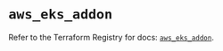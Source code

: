 # `aws_eks_addon`

Refer to the Terraform Registry for docs: [`aws_eks_addon`](https://registry.terraform.io/providers/hashicorp/aws/6.5.0/docs/resources/eks_addon).
